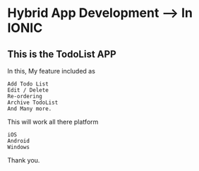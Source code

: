 # Hybrid App Development --> In IONIC

## This is the TodoList APP

In this, My feature included as

	Add Todo List
	Edit / Delete
	Re-ordering
	Archive TodoList
	And Many more.

This will work all there platform

	iOS
	Android
	Windows

Thank you.
